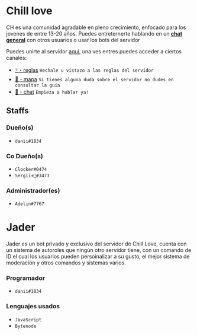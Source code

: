 # Chill love
CH es una comunidad agradable en pleno crecimiento, enfocado para los jovenes de entre 13-20 años.
Puedes entreternerte hablando en un [**chat general**](https://discord.com/channels/825339382105374750/858269275251671090) con otros usuarios o usar los bots del servidor

Puedes unirte al servidor [aquí](https://discord.gg/fQmu3k8Skk), una ves entres puedes acceder a ciertos canales:
- [🀄・reglas](https://discord.com/channels/825339382105374750/917753588594401332)
```Hechale u vistazo a las reglas del servidor ```
- [🗾・mapa](https://discord.com/channels/825339382105374750/875665205940596737)
```Si tienes alguna duda sobre el servidor no dudes en consultar la guía```
- [💬・chat](https://discord.com/channels/825339382105374750/858269275251671090)
```Empieza a hablar ya!```

## Staffs
### Dueño(s)
- `danii#1834`
### Co Dueño(s)
- `Clocker#0474`
- `Sergii⚜💙#3473`
### Administrador(es)
- `Adelin#7767`

# Jader
Jader es un bot privado y exclusivo del servidor de Chill Love, cuenta con un sistema de autoroles que ningún otro servidor tiene, con un comando de ID el cual los usuarios pueden persoinalizar a su gusto, el mejor sistema de moderación y otros comandos y sistemas varios.

### Programador
- `danii#1834`
### Lenguajes usados
- `JavaScript`
- `Bytenode`
